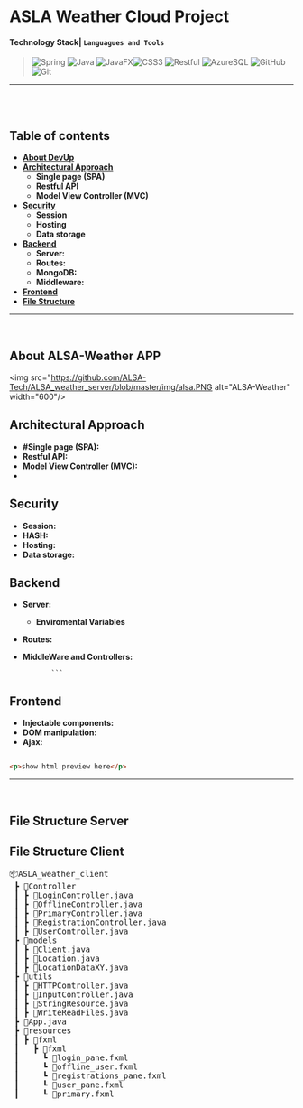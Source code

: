 # ASLA Weather Cloud Project

#### Technology Stack| `Languagues and Tools`
><img alt="Spring" src="https://img.shields.io/badge/spring%20Boot%20-%236db33f.svg?&style=for-the-badge&logo=spring&logoColor=white"/> <img alt="Java" src="https://img.shields.io/badge/JAVA%20-%23E34F26.svg?&style=for-the-badge&logo=java&logoColor=white"/> <img alt="JavaFX" src="https://img.shields.io/badge/JAVA%20FX%20-%23f29400.svg?&style=for-the-badge&logo=java&logoColor=white"/><img alt="CSS3" src="https://img.shields.io/badge/css3%20-%231572B6.svg?&style=for-the-badge&logo=css3&logoColor=white"/> <img alt="Restful" src="https://img.shields.io/badge/RESTful API%20-%23404d59.svg?&style=for-the-badge"/> <img alt="AzureSQL" src="https://img.shields.io/badge/Azure%20SQL%20-%230089d6.svg?&style=for-the-badge&logo=Microsoft-Azure&logoColor=white"/> <img alt="GitHub" src="https://img.shields.io/badge/github%20-%23121011.svg?&style=for-the-badge&logo=github&logoColor=white"/> <img alt="Git" src="https://img.shields.io/badge/git%20-%23F05033.svg?&style=for-the-badge&logo=git&logoColor=white"/> 

---
<br>
<br>

## Table of contents <!-- omit in toc -->

- **[About DevUp](#About-DevUp)**
- **[Architectural Approach](#Architectural-Approach)**
    - **Single page (SPA)**
    - **Restful API**
    - **Model View Controller (MVC)**
- **[Security](#Security)**
    - **Session**
    - **Hosting**
    - **Data storage**
- **[Backend](#Backend)**
    - **Server:**
    - **Routes:**
    - **MongoDB:**
   - **Middleware:**   
- **[Frontend](#Frontend)**
- **[File Structure](#File-Structure)**
---
<br>


## About ALSA-Weather APP

<img src="https://github.com/ALSA-Tech/ALSA_weather_server/blob/master/img/alsa.PNG alt="ALSA-Weather" width="600"/>

## Architectural Approach
 - **#Single page (SPA):**
 - **Restful API:**
 - **Model View Controller (MVC):**
 - 
## Security
 - **Session:**
 - **HASH:**
 - **Hosting:**
 - **Data storage:**

## Backend
   - **Server:**
      - **Enviromental Variables**
   - **Routes:** 


   - **MiddleWare and Controllers:**

                ```

## Frontend
 - **Injectable components:**
 - **DOM manipulation:**
 - **Ajax:**

```html

<p>show html preview here</p>

```
---
<br>

## File Structure Server


## File Structure Client
<pre>
📦ASLA_weather_client
 ┣ 📂Controller
 ┃ ┣ 📜LoginController.java
 ┃ ┣ 📜OfflineController.java
 ┃ ┣ 📜PrimaryController.java
 ┃ ┣ 📜RegistrationController.java
 ┃ ┣ 📜UserController.java
 ┣ 📂models
 ┃ ┣ 📜Client.java
 ┃ ┣ 📜Location.java
 ┃ ┣ 📜LocationDataXY.java
 ┣ 📂utils
 ┃ ┣ 📜HTTPController.java
 ┃ ┣ 📜InputController.java
 ┃ ┣ 📜StringResource.java
 ┃ ┣ 📜WriteReadFiles.java
 ┣ 📜App.java
 ┣ 📂resources
 ┃ ┣ 📂fxml
 ┃   ┣ 📂fxml
 ┃     ┗ 📜login_pane.fxml
 ┃     ┗ 📜offline_user.fxml
 ┃     ┗ 📜registrations_pane.fxml
 ┃     ┗ 📜user_pane.fxml
 ┃     ┗ 📜primary.fxml
 </pre>
